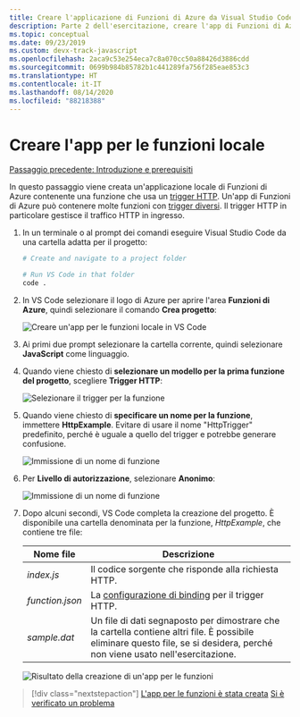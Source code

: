 ```yaml
---
title: Creare l'applicazione di Funzioni di Azure da Visual Studio Code
description: Parte 2 dell'esercitazione, creare l'app di Funzioni di Azure
ms.topic: conceptual
ms.date: 09/23/2019
ms.custom: devx-track-javascript
ms.openlocfilehash: 2aca9c53e254eca7c8a070cc50a88426d3886cdd
ms.sourcegitcommit: 0699b984b85782b1c441289fa756f285eae853c3
ms.translationtype: HT
ms.contentlocale: it-IT
ms.lasthandoff: 08/14/2020
ms.locfileid: "88218388"
---
```

# <a name="create-the-local-functions-app"></a>Creare l'app per le funzioni locale

[Passaggio precedente: Introduzione e prerequisiti](tutorial-vscode-serverless-node-01.md)

In questo passaggio viene creata un'applicazione locale di Funzioni di Azure contenente una funzione che usa un [trigger HTTP](https://docs.microsoft.com/azure/azure-functions/functions-reference-node#http-triggers-and-bindings). Un'app di Funzioni di Azure può contenere molte funzioni con [trigger diversi](https://docs.microsoft.com/azure/azure-functions/functions-triggers-bindings). Il trigger HTTP in particolare gestisce il traffico HTTP in ingresso.

1. In un terminale o al prompt dei comandi eseguire Visual Studio Code da una cartella adatta per il progetto:

    ```bash
    # Create and navigate to a project folder

    # Run VS Code in that folder
    code .
    ```

1. In VS Code selezionare il logo di Azure per aprire l'area **Funzioni di Azure**, quindi selezionare il comando **Crea progetto**:

    ![Creare un'app per le funzioni locale in VS Code](media/functions-extension/create-function-app-project.png)

1. Ai primi due prompt selezionare la cartella corrente, quindi selezionare **JavaScript** come linguaggio.

1. Quando viene chiesto di **selezionare un modello per la prima funzione del progetto**, scegliere **Trigger HTTP**:

    ![Selezionare il trigger per la funzione](media/functions-extension/create-function-choose-template.png)

1. Quando viene chiesto di **specificare un nome per la funzione**, immettere **HttpExample**. Evitare di usare il nome "HttpTrigger" predefinito, perché è uguale a quello del trigger e potrebbe generare confusione.

    ![Immissione di un nome di funzione](media/functions-extension/create-function-name.png)

1. Per **Livello di autorizzazione**, selezionare **Anonimo**:

    ![Immissione di un nome di funzione](media/functions-extension/create-function-anonymous-auth.png)

1. Dopo alcuni secondi, VS Code completa la creazione del progetto. È disponibile una cartella denominata per la funzione, *HttpExample*, che contiene tre file:

    | Nome file | Descrizione |
    | --- | --- |
    | *index.js* |  Il codice sorgente che risponde alla richiesta HTTP. |
    | *function.json* | La [configurazione di binding](/azure/azure-functions/functions-triggers-bindings) per il trigger HTTP. |
    | *sample.dat* | Un file di dati segnaposto per dimostrare che la cartella contiene altri file. È possibile eliminare questo file, se si desidera, perché non viene usato nell'esercitazione. |

    ![Risultato della creazione di un'app per le funzioni](media/functions-extension/create-function-app-results.png)

> [!div class="nextstepaction"]
> [L'app per le funzioni è stata creata](tutorial-vscode-serverless-node-03.md) [Si è verificato un problema](https://www.research.net/r/PWZWZ52?tutorial=node-deployment-azurefunctions&step=create-app)
